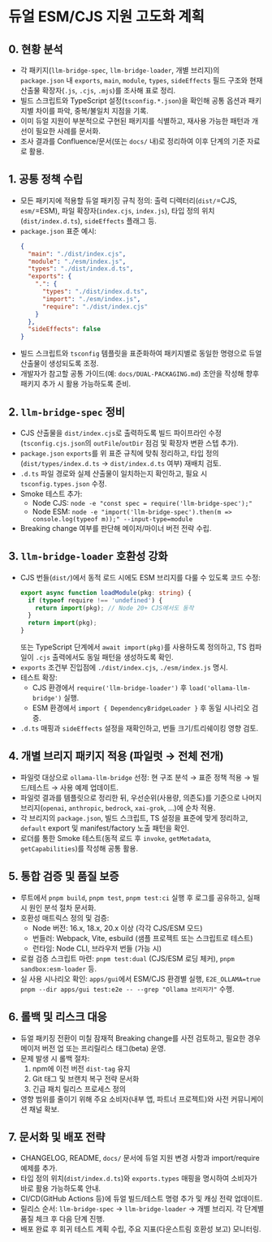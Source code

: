# 듀얼 ESM/CJS 지원 고도화 계획

## 0. 현황 분석

- 각 패키지(`llm-bridge-spec`, `llm-bridge-loader`, 개별 브리지)의 `package.json` 내 `exports`, `main`, `module`, `types`, `sideEffects` 필드 구조와 현재 산출물 확장자(`.js`, `.cjs`, `.mjs`)를 조사해 표로 정리.
- 빌드 스크립트와 TypeScript 설정(`tsconfig.*.json`)을 확인해 공통 옵션과 패키지별 차이를 파악, 중복/불일치 지점을 기록.
- 이미 듀얼 지원이 부분적으로 구현된 패키지를 식별하고, 재사용 가능한 패턴과 개선이 필요한 사례를 문서화.
- 조사 결과를 Confluence/문서(또는 `docs/` 내)로 정리하여 이후 단계의 기준 자료로 활용.

## 1. 공통 정책 수립

- 모든 패키지에 적용할 듀얼 패키징 규칙 정의: 출력 디렉터리(`dist/`=CJS, `esm/`=ESM), 파일 확장자(`index.cjs`, `index.js`), 타입 정의 위치(`dist/index.d.ts`), `sideEffects` 플래그 등.
- `package.json` 표준 예시:
  ```json
  {
    "main": "./dist/index.cjs",
    "module": "./esm/index.js",
    "types": "./dist/index.d.ts",
    "exports": {
      ".": {
        "types": "./dist/index.d.ts",
        "import": "./esm/index.js",
        "require": "./dist/index.cjs"
      }
    },
    "sideEffects": false
  }
  ```
- 빌드 스크립트와 `tsconfig` 템플릿을 표준화하여 패키지별로 동일한 명령으로 듀얼 산출물이 생성되도록 조정.
- 개발자가 참고할 공통 가이드(예: `docs/DUAL-PACKAGING.md`) 초안을 작성해 향후 패키지 추가 시 활용 가능하도록 준비.

## 2. `llm-bridge-spec` 정비

- CJS 산출물을 `dist/index.cjs`로 출력하도록 빌드 파이프라인 수정 (`tsconfig.cjs.json`의 `outFile`/`outDir` 점검 및 확장자 변환 스텝 추가).
- `package.json` `exports`를 위 표준 규칙에 맞춰 정리하고, 타입 정의(`dist/types/index.d.ts` → `dist/index.d.ts` 여부) 재배치 검토.
- `.d.ts` 파일 경로와 실제 산출물이 일치하는지 확인하고, 필요 시 `tsconfig.types.json` 수정.
- Smoke 테스트 추가:
  - Node CJS: `node -e "const spec = require('llm-bridge-spec');"`
  - Node ESM: `node -e "import('llm-bridge-spec').then(m => console.log(typeof m));" --input-type=module`
- Breaking change 여부를 판단해 메이저/마이너 버전 전략 수립.

## 3. `llm-bridge-loader` 호환성 강화

- CJS 번들(`dist/`)에서 동적 로드 시에도 ESM 브리지를 다룰 수 있도록 코드 수정:
  ```ts
  export async function loadModule(pkg: string) {
    if (typeof require !== 'undefined') {
      return import(pkg); // Node 20+ CJS에서도 동작
    }
    return import(pkg);
  }
  ```
  또는 TypeScript 단계에서 `await import(pkg)`를 사용하도록 정의하고, TS 컴파일이 `.cjs` 출력에서도 동일 패턴을 생성하도록 확인.
- `exports` 조건부 진입점에 `./dist/index.cjs`, `./esm/index.js` 명시.
- 테스트 확장:
  - CJS 환경에서 `require('llm-bridge-loader')` 후 `load('ollama-llm-bridge')` 실행.
  - ESM 환경에서 `import { DependencyBridgeLoader }` 후 동일 시나리오 검증.
- `.d.ts` 매핑과 `sideEffects` 설정을 재확인하고, 번들 크기/트리쉐이킹 영향 검토.

## 4. 개별 브리지 패키지 적용 (파일럿 → 전체 전개)

- 파일럿 대상으로 `ollama-llm-bridge` 선정: 현 구조 분석 → 표준 정책 적용 → 빌드/테스트 → 사용 예제 업데이트.
- 파일럿 결과를 템플릿으로 정리한 뒤, 우선순위(사용량, 의존도)를 기준으로 나머지 브리지(`openai`, `anthropic`, `bedrock`, `xai-grok`, …)에 순차 적용.
- 각 브리지의 `package.json`, 빌드 스크립트, TS 설정을 표준에 맞게 정리하고, `default` export 및 manifest/factory 노출 패턴을 확인.
- 로더를 통한 Smoke 테스트(동적 로드 후 `invoke`, `getMetadata`, `getCapabilities`)를 작성해 공통 활용.

## 5. 통합 검증 및 품질 보증

- 루트에서 `pnpm build`, `pnpm test`, `pnpm test:ci` 실행 후 로그를 공유하고, 실패 시 원인 분석 절차 문서화.
- 호환성 매트릭스 정의 및 검증:
  - Node 버전: 16.x, 18.x, 20.x 이상 (각각 CJS/ESM 모드)
  - 번들러: Webpack, Vite, esbuild (샘플 프로젝트 또는 스크립트로 테스트)
  - 런타임: Node CLI, 브라우저 번들 (가능 시)
- 로컬 검증 스크립트 마련: `pnpm test:dual` (CJS/ESM 로딩 체커), `pnpm sandbox:esm-loader` 등.
- 실 사용 시나리오 확인: `apps/gui`에서 ESM/CJS 환경별 실행, `E2E_OLLAMA=true pnpm --dir apps/gui test:e2e -- --grep "Ollama 브리지가"` 수행.

## 6. 롤백 및 리스크 대응

- 듀얼 패키징 전환이 미칠 잠재적 Breaking change를 사전 검토하고, 필요한 경우 메이저 버전 업 또는 프리릴리스 태그(beta) 운영.
- 문제 발생 시 롤백 절차:
  1. npm에 이전 버전 `dist-tag` 유지
  2. Git 태그 및 브랜치 복구 전략 문서화
  3. 긴급 패치 릴리스 프로세스 정의
- 영향 범위를 줄이기 위해 주요 소비자(내부 앱, 파트너 프로젝트)와 사전 커뮤니케이션 채널 확보.

## 7. 문서화 및 배포 전략

- CHANGELOG, README, `docs/` 문서에 듀얼 지원 변경 사항과 import/require 예제를 추가.
- 타입 정의 위치(`dist/index.d.ts`)와 `exports.types` 매핑을 명시하여 소비자가 바로 활용 가능하도록 안내.
- CI/CD(GitHub Actions 등)에 듀얼 빌드/테스트 명령 추가 및 캐싱 전략 업데이트.
- 릴리스 순서: `llm-bridge-spec` → `llm-bridge-loader` → 개별 브리지. 각 단계별 품질 체크 후 다음 단계 진행.
- 배포 완료 후 회귀 테스트 계획 수립, 주요 지표(다운스트림 호환성 보고) 모니터링.
